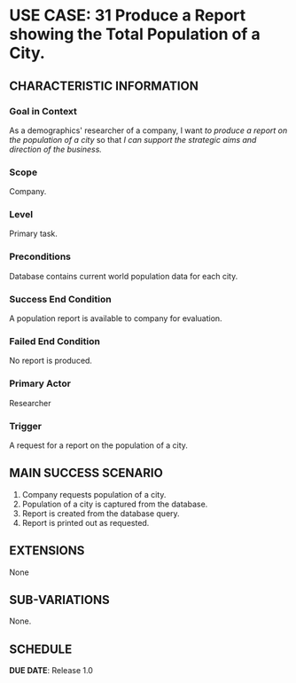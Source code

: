 # USE CASE: 31 Produce a Report showing the Total Population of a City.

## CHARACTERISTIC INFORMATION

### Goal in Context

As a demographics' researcher of a company, I want *to produce a report on the population of a city* so that *I can support the strategic aims and direction of the business.*

### Scope

Company.

### Level

Primary task.

### Preconditions

Database contains current world population data for each city.

### Success End Condition

A population report is available to company for evaluation.

### Failed End Condition

No report is produced.

### Primary Actor

Researcher

### Trigger

A request for a report on the population of a city.

## MAIN SUCCESS SCENARIO

1. Company requests population of a city.
2. Population of a city is captured from the database.
3. Report is created from the database query.
4. Report is printed out as requested.

## EXTENSIONS

None

## SUB-VARIATIONS

None.

## SCHEDULE

**DUE DATE**: Release 1.0